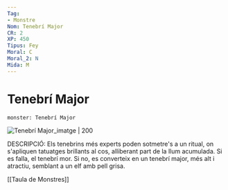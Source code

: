 ```yaml
---
Tag:
- Monstre
Nom: Tenebrí Major
CR: 2
XP: 450
Tipus: Fey
Moral: C
Moral_2: N
Mida: M
---
```

# Tenebrí Major

```statblock
monster: Tenebrí Major
```

![Tenebrí Major_imatge | 200](https://static.wikia.nocookie.net/fictionalraces/images/a/ac/Dark_elf.jpg/revision/latest/scale-to-width-down/200?cb=20120331123723)

DESCRIPCIÓ: 
Els tenebrins més experts poden sotmetre's a un ritual, on s'apliquen tatuatges brillants al cos, alliberant part de la llum acumulada. Si es falla, el tenebrí mor. Si no, es converteix en un tenebrí major, més alt i atractiu, semblant a un elf amb pell grisa.

[[Taula de Monstres]]